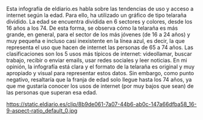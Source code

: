 Esta infografía de eldiario.es habla sobre las tendencias de uso y acceso a internet según la edad. Para ello, ha utilizado un gráfico de tipo telaraña dividido. La edad se encuentra dividida en 6 sectores y colores, 
desde los 16 años a los 74. De esta forma, se observa cómo la telaraña es más grande, en general, para el sector de los más jóvenes (de 16 a 24 años) y muy pequeña e incluso casi inexistente en la línea azul, es 
decir, la que representa el uso que hacen de internet las personas de 65 a 74 años. Las clasificaciones son los 5 usos más típicos de internet: videollamar, buscar trabajo, recibir o enviar emails, usar redes sociales 
y leer noticias. En mi opinión, la infografía está clara y el formato de la telaraña es original y muy apropiado y visual para representar estos datos. Sin embargo, como punto negativo, resaltaría que la franja de 
edad solo llegue hasta los 74 años, ya que me gustaría conocer los usos de internet (por muy bajos que sean) de las personas que superan esa edad.

https://static.eldiario.es/clip/8b9de061-7a07-44b6-ab0c-147a66dfba58_16-9-aspect-ratio_default_0.jpg
